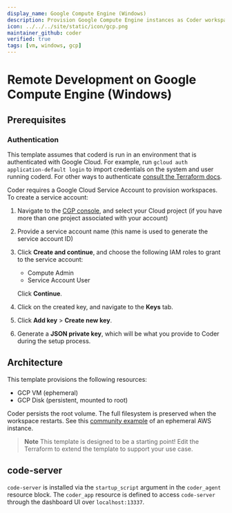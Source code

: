 ```yaml
---
display_name: Google Compute Engine (Windows)
description: Provision Google Compute Engine instances as Coder workspaces
icon: ../../../site/static/icon/gcp.png
maintainer_github: coder
verified: true
tags: [vm, windows, gcp]
---
```


# Remote Development on Google Compute Engine (Windows)

## Prerequisites

### Authentication

This template assumes that coderd is run in an environment that is authenticated
with Google Cloud. For example, run `gcloud auth application-default login` to
import credentials on the system and user running coderd. For other ways to
authenticate [consult the Terraform
docs](https://registry.terraform.io/providers/hashicorp/google/latest/docs/guides/getting_started#adding-credentials).

Coder requires a Google Cloud Service Account to provision workspaces. To create
a service account:

1. Navigate to the [CGP
   console](https://console.cloud.google.com/projectselector/iam-admin/serviceaccounts/create),
   and select your Cloud project (if you have more than one project associated
   with your account)

1. Provide a service account name (this name is used to generate the service
   account ID)

1. Click **Create and continue**, and choose the following IAM roles to grant to
   the service account:

   - Compute Admin
   - Service Account User

   Click **Continue**.

1. Click on the created key, and navigate to the **Keys** tab.

1. Click **Add key** > **Create new key**.

1. Generate a **JSON private key**, which will be what you provide to Coder
   during the setup process.

## Architecture

This template provisions the following resources:

- GCP VM (ephemeral)
- GCP Disk (persistent, mounted to root)

Coder persists the root volume. The full filesystem is preserved when the workspace restarts. See this [community example](https://github.com/bpmct/coder-templates/tree/main/aws-linux-ephemeral) of an ephemeral AWS instance.

> **Note**
> This template is designed to be a starting point! Edit the Terraform to extend the template to support your use case.

## code-server

`code-server` is installed via the `startup_script` argument in the `coder_agent`
resource block. The `coder_app` resource is defined to access `code-server` through
the dashboard UI over `localhost:13337`.
